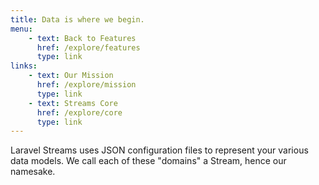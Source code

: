 ```yaml
---
title: Data is where we begin.
menu:
    - text: Back to Features
      href: /explore/features
      type: link
links:
    - text: Our Mission
      href: /explore/mission
      type: link
    - text: Streams Core
      href: /explore/core
      type: link
---
```


Laravel Streams uses JSON configuration files to represent your various data models. We call each of these "domains" a Stream, hence our namesake. 
